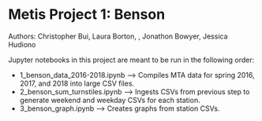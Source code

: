 # Metis Project 1: Benson
Authors: Christopher Bui, Laura Borton, , Jonathon Bowyer, Jessica Hudiono

Jupyter notebooks in this project are meant to be run in the following order:

* 1_benson_data_2016-2018.ipynb --> Compiles MTA data for spring 2016, 2017, and 2018 into large CSV files. 
* 2_benson_sum_turnstiles.ipynb --> Ingests CSVs from previous step to generate weekend and weekday CSVs for each station. 
* 3_benson_graph.ipynb --> Creates graphs from station CSVs. 

